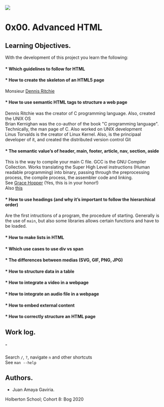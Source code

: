 <img src="https://camo.githubusercontent.com/c5d27ff0111c29e03f64bc98ffd377b21d294db6/68747470733a2f2f7777772e686f6c626572746f6e7363686f6f6c2e636f6d2f686f6c626572746f6e2d6c6f676f2d747769747465722d636172642e706e67">

# 0x00. Advanced HTML

## Learning Objectives.
With the development of this project you learn the following:

#### * Which guidelines to follow for HTML


#### * How to create the skeleton of an HTML5 page
Monsieur [Dennis Ritchie](https://en.wikipedia.org/wiki/Dennis_Ritchie "Dennis Ritchie")

#### * How to use semantic HTML tags to structure a web page
Dennis Ritchie was the creator of C programming language. Also, created the UNIX OS\
Brian Kernighan was the co-author of the book "C programming language". Technically, the man page of C. Also worked on UNIX development\
Linus Torvalds is the creator of Linux Kernel. Also, is the principaal developer of it, and created the distributed version control Git

#### * The semantic value’s of header, main, footer, article, nav, section, aside
This is the way to compile your main C file. GCC is the GNU Compiler Collection. Works translating the Super High Level instructions (Human readable programming) into binary, passing through the preprocessing process, the compile process, the assembler code and linking.\
See [Grace Hopper](https://en.wikipedia.org/wiki/Grace_Hopper "Grace Hopper") (Yes, this is in your honor!)\
Also [this](https://medium.com/@729_78111/gcc-compile-et-impera-518d91cd25c1 "this")

#### * How to use headings (and why it’s important to follow the hierarchical order)
Are the first intructions of a program, the procedure of starting. Generally is the use of `main`, but also some libraries allows certain functions and have to be loaded.

#### * How to make lists in HTML

#### * Which use cases to use div vs span


#### * The differences between medias (SVG, GIF, PNG, JPG)


#### * How to structure data in a table


#### * How to integrate a video in a webpage


#### * How to integrate an audio file in a webpage


#### * How to embed external content


#### * How to correctly structure an HTML page

## Work log.

##### - 
Search `/`, `?`, navigate `n` and other shortcuts\
See `man --help`


## Authors.
* Juan Amaya Gaviria.

Holberton School; Cohort 8: Bog 2020
